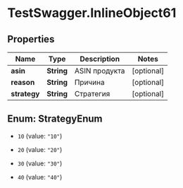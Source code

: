 # TestSwagger.InlineObject61

## Properties

Name | Type | Description | Notes
------------ | ------------- | ------------- | -------------
**asin** | **String** | ASIN продукта | [optional] 
**reason** | **String** | Причина | [optional] 
**strategy** | **String** | Стратегия | [optional] 



## Enum: StrategyEnum


* `10` (value: `"10"`)

* `20` (value: `"20"`)

* `30` (value: `"30"`)

* `40` (value: `"40"`)




